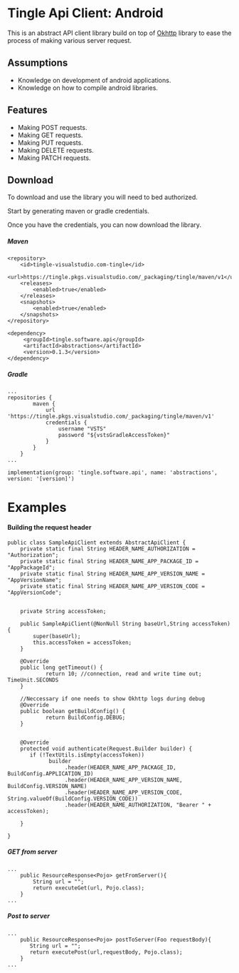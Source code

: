 # Tingle Api Client: Android

This is an abstract API client library build on top of
[Okhttp](http://square.github.io/okhttp/) library to ease the process of
making various server request.

<h2>Assumptions</h2>

  - Knowledge on development of android applications.
  - Knowledge on how to compile android libraries.

<h2>Features</h2>

  - Making POST requests.
  - Making GET requests.
  - Making PUT requests.
  - Making DELETE requests.
  - Making PATCH requests.

<h2>Download</h2>

To download and use the library you will need to bed authorized.

Start by generating maven or gradle credentials.

Once you have the credentials, you can now download the library.

   <h5>Maven</h5>

```
<repository>
    <id>tingle-visualstudio.com-tingle</id>
    <url>https://tingle.pkgs.visualstudio.com/_packaging/tingle/maven/v1</url>
    <releases>
        <enabled>true</enabled>
    </releases>
    <snapshots>
        <enabled>true</enabled>
    </snapshots>
</repository>
```

```
<dependency>
     <groupId>tingle.software.api</groupId>
     <artifactId>abstractions</artifactId>
     <version>0.1.3</version>
</dependency>
```

   <h5>Gradle</h5>

```
...
repositories {
        maven {
            url 'https://tingle.pkgs.visualstudio.com/_packaging/tingle/maven/v1'
            credentials {
                username "VSTS"
                password "${vstsGradleAccessToken}"
            }
        }
    }
...
```

```
implementation(group: 'tingle.software.api', name: 'abstractions', version: '[version]')
```

# Examples

#### Building the request header

```
public class SampleApiClient extends AbstractApiClient {
    private static final String HEADER_NAME_AUTHORIZATION = "Authorization";
    private static final String HEADER_NAME_APP_PACKAGE_ID = "AppPackageId";
    private static final String HEADER_NAME_APP_VERSION_NAME = "AppVersionName";
    private static final String HEADER_NAME_APP_VERSION_CODE = "AppVersionCode";


    private String accessToken;

    public SampleApiClient(@NonNull String baseUrl,String accessToken) {
        super(baseUrl);
        this.accessToken = accessToken;
    }

    @Override
    public long getTimeout() {
            return 10; //connection, read and write time out; TimeUnit.SECONDS
    }

    //Neccessary if one needs to show Okhttp logs during debug
    @Override
    public boolean getBuildConfig() {
            return BuildConfig.DEBUG;
    }


    @Override
    protected void authenticate(Request.Builder builder) {
       if (!TextUtils.isEmpty(accessToken))
             builder
                  .header(HEADER_NAME_APP_PACKAGE_ID, BuildConfig.APPLICATION_ID)
                  .header(HEADER_NAME_APP_VERSION_NAME, BuildConfig.VERSION_NAME)
                  .header(HEADER_NAME_APP_VERSION_CODE, String.valueOf(BuildConfig.VERSION_CODE))
                  .header(HEADER_NAME_AUTHORIZATION, "Bearer " + accessToken);

    }

}

```


##### GET from server

```
...
    public ResourceResponse<Pojo> getFromServer(){
        String url = "";
        return executeGet(url, Pojo.class);
    }
...
```


##### Post to server

```
...
    public ResourceResponse<Pojo> postToServer(Foo requestBody){
       String url = "";
       return executePost(url,requestBody, Pojo.class);
    }
...
```
